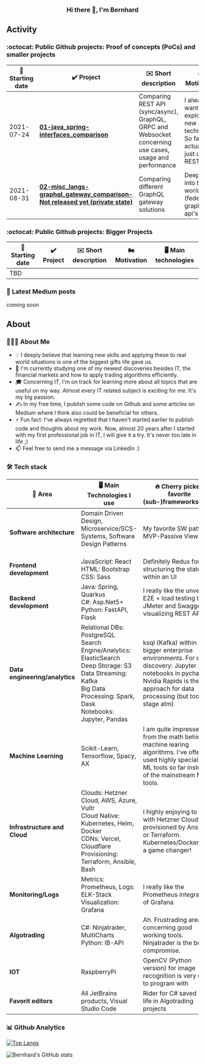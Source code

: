 <div align="center" size> <h3> Hi there 👋, I'm Bernhard </h3> </div>

## Activity

### :octocat: Public Github projects: Proof of concepts (PoCs) and smaller projects
| 📆 Starting date |   ✔️ Project  | ✉️ Short description | 🏍️ Motivation | 🖥️ Main technologies |
| ------------- | ------------- |  ------------- |  ------------- | ------------- |
 | 2021-07-24 | **[01-java_spring-interfaces_comparison](https://github.com/bperun123/01-java_spring-interfaces_comparison)**  | Comparing REST API (sync/async), GraphQL, GRPC and Websocket concerning use cases, usage and performance  | I always wanted to explore new API technology. So far, I 've actually just used REST ;) | Java Spring (API technologies) |
 | 2021-08-31 | **[02-misc_langs-graphql_gateway_comparison- Not released yet (private state)](https://github.com/bperun123/02-misc_langs-graphql_gateway_comparison)**  | Comparing different GraphQL gateway solutions  | Deep dive into the world of (federated) graphql api's | GraphQL / ElasticSearch / PostgreSQL |


### :octocat: Public Github projects: Bigger Projects
| 📆 Starting date |   ✔️ Project  | ✉️ Short description | 🏍️ Motivation | 🖥️ Main technologies |
| ------------- | ------------- |  ------------- |  ------------- | ------------- |
| TBD | | | | |

### 📯 Latest Medium posts
coming soon

## About

### 👨🏻‍💻  About Me
* 💡  I deeply believe that learning new skills and applying these to real world situations is one of the biggest gifts life gave us.  
* 🌱 I'm currently studying one of my newest discoveries besides IT, the financial markets and how to apply trading algorithms efficiently.  
* 🎓 Concerning IT, I'm on track for learning more about all topics that are useful on my way. Almost every IT related subject is exciting for me. It's my big passion.  
* ✍️ In my free time, I publish some code on Github and some articles on Medium where I think also could be beneficial for others.  
* ⚡ Fun fact: I've always regretted that I haven't started earlier to publish code and thoughts about my work. Now, almost 20 years after I started with my first professional job in IT, I will give it a try. It's never too late in life ;)  
* 📫 Feel free to send me a message via LinkedIn :)

### 🛠️ Tech stack
| 🧱 Area |  🖥️ Main Technologies I use  | :fire: Cherry picked favorite (sub-)frameworks/tools |
| ------------- | ------------- | ------------- |
| **Software architecture**  | Domain Driven Design, Microservice/SCS-Systems, Software Design Patterns &nbsp;&nbsp;&nbsp;&nbsp;&nbsp;&nbsp;&nbsp;&nbsp;&nbsp;&nbsp;&nbsp;&nbsp;&nbsp;&nbsp;&nbsp;&nbsp;&nbsp;&nbsp;&nbsp;&nbsp;&nbsp;&nbsp;&nbsp;&nbsp;&nbsp;&nbsp;&nbsp;&nbsp;&nbsp;&nbsp;&nbsp;&nbsp;&nbsp; | My favorite SW pattern: MVP-Passive View |
| **Frontend development**  | JavaScript: React <br /> HTML: Bootstrap <br /> CSS: Sass | Definitely Redux for structuring the state within an UI |
| **Backend development**  | Java: Spring, Quarkus <br /> C#: Asp.Net5+ <br /> Python: FastAPI, Flask | I really like the unversal E2E + load testing tool JMeter and Swagger for visualizing REST APIs
| **Data engineering/analytics**  | Relational DBs: PostgreSQL <br /> Search Engine/Analytics: ElasticSearch <br /> Deep Storage: S3 <br /> Data Streaming: Kafka <br /> Big Data Processing: Spark, Dask <br /> Notebooks: Jupyter, Pandas | ksql (Kafka) within bigger enterprise environments.  For data discovery: Jupyter notebooks in pycharm. Nvidia Rapids is the best approach for data processing (but too early stage atm)|
| **Machine Learning**  | Scikit-Learn, Tensorflow, Spacy, AX | I am quite impressed from the math behind machine learing algorithms. I've often used highly specialized ML tools so far instead of the mainstream ML tools. |
| **Infrastructure and Cloud**  | Clouds: Hetzner Cloud, AWS, Azure, Vultr <br /> Cloud Native: Kubernetes, Helm, Docker <br /> CDNs: Vercel, Cloudflare <br /> Provisioning: Terraform, Ansible, Bash | I highly enjoying to work with Hetzner Cloud provisioned by Ansible or Terraform. Kubernetes/Docker was a game changer! |
| **Monitoring/Logs**  | Metrics: Prometheus, Logs: ELK-Stack <br /> Visualization: Grafana  | I really like the Prometheus integration of Grafana |
| **Algotrading**  | C#: Ninjatrader, MultiCharts <br /> Python: IB-API | Ah. Frustrading area concerning good working tools. Ninjatrader is the best compromise. |
| **IOT**  | RaspberryPi  | OpenCV (Python version) for image recognition is very nice to program with |
| **Favorit editors**  | All JetBrains products, Visual Studio Code  | Rider for C# saved my life in Algotrading projects|

<!---
| **Blockchain**  | ETH contracts  | |
| **IT-Security**  | Kali Linux + Tools  | |
--->

### :bar_chart: Github Analytics
[![Top Langs](https://github-readme-stats.vercel.app/api/top-langs/?username=bperun123&theme=radical)](https://github.com/anuraghazra/github-readme-stats)

![Bernhard's GitHub stats](https://github-readme-stats.vercel.app/api?username=bperun123&show_icons=true&theme=radical)
